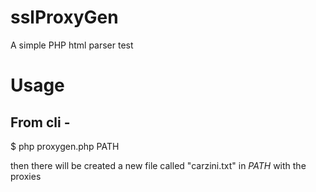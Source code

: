 # sslProxyGen
A simple PHP html parser test

# Usage
From cli -
-----------

$ php proxygen.php PATH


then there will be created a new file called "carzini.txt" in *PATH* with the proxies
